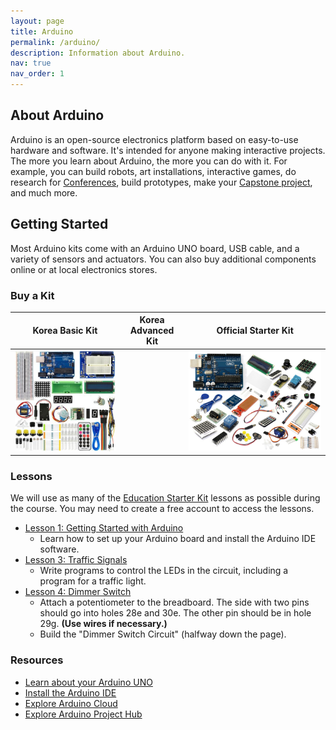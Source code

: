 ```yaml
---
layout: page
title: Arduino
permalink: /arduino/
description: Information about Arduino.
nav: true
nav_order: 1
---
```


## About Arduino

Arduino is an open-source electronics platform based on easy-to-use hardware and software. It's intended for anyone making interactive projects. The more you learn about Arduino, the more you can do with it. For example, you can build robots, art installations, interactive games, do research for <a href="/conferences/">Conferences</a>, build prototypes, make your <a href="/capstone/">Capstone project</a>, and much more.

## Getting Started

Most Arduino kits come with an Arduino UNO board, USB cable, and a variety of sensors and actuators. You can also buy additional components online or at local electronics stores.

### Buy a Kit

| Korea Basic Kit | Korea Advanced Kit | Official Starter Kit |
|-----------------|--------------------|----------------------|
| <a href="https://www.devicemart.co.kr/goods/view?no=1376694"><img src="/assets/img/pages/basic-arduino.jpg"></a> | | <a href="https://www.devicemart.co.kr/goods/view?no=1264627"><img src="/assets/img/pages/adv-arduino.jpg"></a> | | <a href="https://www.arduino.cc/education/edu-starter-kit/"><img src="/assets/img/pages/arduino-std-kit.webp"></a> |

### Lessons

We will use as many of the [Education Starter Kit](https://aesk.arduino.cc) lessons as possible during the course. You may need to create a free account to access the lessons.

- [Lesson 1: Getting Started with Arduino](https://aesk.arduino.cc/aesk/module/education/lesson/getting-started)
    - Learn how to set up your Arduino board and install the Arduino IDE software.
- [Lesson 3: Traffic Signals](https://aesk.arduino.cc/aesk/module/education/lesson/traffic-signals)
    - Write programs to control the LEDs in the circuit, including a program for a traffic light.
- [Lesson 4: Dimmer Switch](https://aesk.arduino.cc/aesk/module/education/lesson/dimmer-switch)
    - Attach a potentiometer to the breadboard. The side with two pins should go into holes 28e and 30e. The other pin should be in hole 29g. **(Use wires if necessary.)**
    - Build the "Dimmer Switch Circuit" (halfway down the page).

### Resources

<ul>
    <li><a href="https://docs.arduino.cc/hardware/uno-rev3/">Learn about your Arduino UNO</a></li>
    <li><a href="https://docs.arduino.cc/software/ide">Install the Arduino IDE</a></li>
    <li><a href="https://app.arduino.cc/">Explore Arduino Cloud</a></li>
    <li><a href="https://projecthub.arduino.cc/">Explore Arduino Project Hub</a></li>
</ul>
